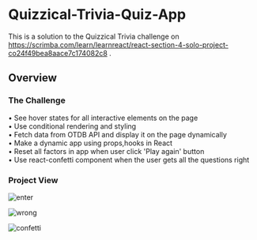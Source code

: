# Quizzical-Trivia-Quiz-App
This is a solution to the Quizzical Trivia challenge on https://scrimba.com/learn/learnreact/react-section-4-solo-project-co24f49bea8aace7c174082c8 .

## Overview
### The Challenge
• See hover states for all interactive elements on the page <br/>
• Use conditional rendering and styling <br/>
• Fetch data from OTDB API and display it on the page dynamically <br/>
• Make a dynamic app using props,hooks in React <br/>
• Reset all factors in app when user click 'Play again' button <br/>
• Use react-confetti component when the user gets all the questions right

### Project View

![enter](https://user-images.githubusercontent.com/97192201/183664075-cb8e75cf-9d3c-4527-8b96-b8446e9a9f3e.jpg)

![wrong](https://user-images.githubusercontent.com/97192201/183664279-f6ea1a09-b8b1-4d14-a8ee-073c2ad741c8.jpg)

![confetti](https://user-images.githubusercontent.com/97192201/183664331-9979cec3-584c-4206-8605-d6cce24d4298.jpg)
